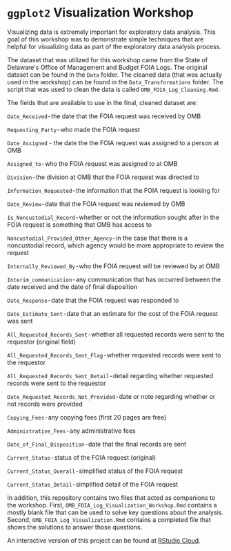 # `ggplot2` Visualization Workshop

Visualizing data is extremely important for exploratory data analysis. This goal of this workshop was to demonstrate simple techniques that are helpful for visualizing data as part of the exploratory data analysis process.

The dataset that was utilized for this workshop came from the State of Delaware's Office of Management and Budget FOIA Logs. The original dataset can be found in the `Data` folder. The cleaned data (that was actually used in the workshop) can be found in the `Data_Transformations` folder. The script that was used to clean the data is called `OMB_FOIA_Log_Cleaning.Rmd`.

The fields that are available to use in the final, cleaned dataset are:

`Date_Received` - the date that the FOIA request was received by OMB

`Requesting_Party` - who made the FOIA request

`Date_Assigned` - the date the the FOIA request was assigned to a person at OMB

`Assigned_to` - who the FOIA request was assigned to at OMB

`Division` - the division at OMB that the FOIA request was directed to

`Information_Requested` - the information that the FOIA request is looking for

`Date_Review` - date that the FOIA request was reviewed by OMB

`Is_Noncustodial_Record` - whether or not the information sought after in the FOIA request is something that OMB has access to

`Noncustodial_Provided_Other_Agency` - in the case that there is a noncustodial record, which agency would be more appropriate to review the request

`Internally_Reviewed_By` - who the FOIA request will be reviewed by at OMB

`Interim_communication` - any communication that has occurred between the date received and the date of final disposition

`Date_Response` - date that the FOIA request was responded to

`Date_Estimate_Sent` - date that an estimate for the cost of the FOIA request was sent

`All_Requested_Records_Sent` - whether all requested records were sent to the requestor (original field)

`All_Requested_Records_Sent_Flag` - whether requested records were sent to the requestor

`All_Requested_Records_Sent_Detail` - detail regarding whether requested records were sent to the requestor

`Date_Requested_Records_Not_Provided` - date or note regarding whether or not records were provided

`Copying_Fees` - any copying fees (first 20 pages are free)

`Administrative_Fees` - any administrative fees

`Date_of_Final_Disposition` - date that the final records are sent

`Current_Status` - status of the FOIA request (original)

`Current_Status_Overall` - simplified status of the FOIA request

`Current_Status_Detail` - simplified detail of the FOIA request

In addition, this repository contains two files that acted as companions to the workshop. First, `OMB_FOIA_Log_Visualization_Workshop.Rmd` contains a mostly blank file that can be used to solve key questions about the analysis. Second, `OMB_FOIA_Log_Visualization.Rmd` contains a completed file that shows the solutions to answer those questions.

An interactive version of this project can be found at [RStudio Cloud](https://rstudio.cloud/project/282267).
